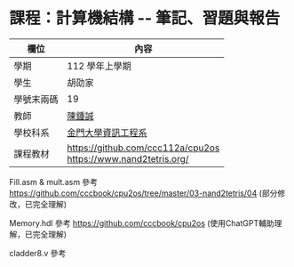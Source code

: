 # 課程：計算機結構 -- 筆記、習題與報告

欄位 | 內容
-----|--------
學期 | 112 學年上學期
學生 |  胡劭家
學號末兩碼 | 19
教師 | [陳鍾誠](https://www.nqu.edu.tw/educsie/index.php?act=blog&code=list&ids=4)
學校科系 | [金門大學資訊工程系](https://www.nqu.edu.tw/educsie/index.php)
課程教材 | https://github.com/ccc112a/cpu2os <BR/> https://www.nand2tetris.org/

Fill.asm & mult.asm 參考 https://github.com/cccbook/cpu2os/tree/master/03-nand2tetris/04 (部分修改，已完全理解) 

Memory.hdl 參考 https://github.com/cccbook/cpu2os  (使用ChatGPT輔助理解，已完全理解)

cladder8.v 參考
